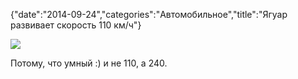 {"date":"2014-09-24","categories":"Автомобильное","title":"Ягуар развивает скорость 110 км/ч"}

![](../images/subarsik.jpg)

Потому, что умный :) и не 110, а 240.
